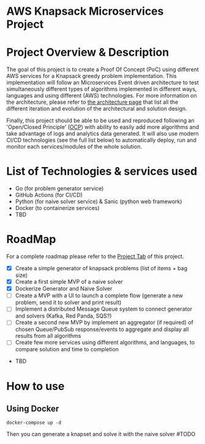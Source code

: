 # AWS Knapsack Microservices Project
# Project Overview & Description
The goal of this project is to create a Proof Of Concept (PoC) using different AWS services for a Knapsack greedy problem implementation.
This implementation will follow an Microservices Event driven architecture to test simultaneously different types of algorithms implemented in different ways, languages and using different (AWS) technologies.
For more information on the architecture, please refer to [the architecture page](architecture.md) that list all the different iteration and evolution of the architectural and solution design.

Finally, this project should be able to be used and reproduced following an 'Open/Closed Principle' ([OCP](https://stackify.com/solid-design-open-closed-principle/)) with ability to easily add more algorithms and take advantage of logs and analytics data generated.
It will also use modern CI/CD technologies (see the full list below) to automatically deploy, run and monitor each services/modules of the whole solution.

# List of Technologies & services used
* Go (for problem generator service)
* GitHub Actions (for CI/CD)
* Python (for naive solver service) & Sanic (python web framework)
* Docker (to containerize services)
* TBD

# RoadMap
For a complete roadmap please refer to the [Project Tab](https://github.com/users/PERES-Richard/projects/1/views/1) of this project.

- [x] Create a simple generator of knapsack problems (list of items + bag size)  
- [x] Create a first simple MVP of a naive solver  
- [x] Dockerize Generator and Naive Solver
- [ ] Create a MVP with a UI to launch a complete flow (generate a new problem, send it to solver and print result)
- [ ] Implement a distributed Message Queue system to connect generator and solvers (Kafka, Red Panda, SQS?)
- [ ] Create a second new MVP by implement an aggregator (if required) of chosen Queue/PubSub response/events to aggregate and display all results from all algorithms
- [ ] Create few more services using different algorithms, and languages, to compare solution and time to completion
- TBD

# How to use
## Using Docker
```Shell
docker-compose up -d
```

Then you can generate a knapset and solve it with the naive solver #TODO
